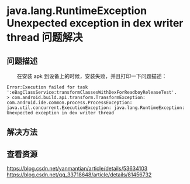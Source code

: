 # java.lang.RuntimeException Unexpected exception in dex writer thread 问题解决

## 问题描述
　　在安装 apk 到设备上的时候，安装失败，并且打印一下问题描述：
```
Error:Execution failed for task ':eBagClassService:transformClassesWithDexForReadboyReleaseTest'.
> com.android.build.api.transform.TransformException: com.android.ide.common.process.ProcessException: java.util.concurrent.ExecutionException: java.lang.RuntimeException: Unexpected exception in dex writer thread
```

## 解决方法


## 查看资源
https://blog.csdn.net/yanmantian/article/details/53634103
https://blog.csdn.net/qq_33718648/article/details/81456732
